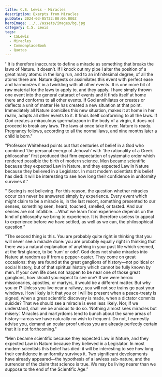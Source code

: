```yaml
---
title: C.S. Lewis - Miracles
description: Exerpts from Miracles
pubDate: 2024-03-05T22:00:00.000Z
heroImage: ../../assets/images/bg.jpg
category: C.S. Lewis
tags:
  - CSLewis
  - Miracles
  - CommonplaceBook
  - Quotes
---
```


''It is therefore inaccurate to define a miracle as something that breaks the laws of Nature. It doesn’t. If I knock out my pipe I alter the position of a great many atoms: in the long run, and to an infinitesimal degree, of all the atoms there are. Nature digests or assimilates this event with perfect ease and harmonizes it in a twinkling with all other events. It is one more bit of raw material for the laws to apply to, and they apply. I have simply thrown one event into the general cataract of events and it finds itself at home there and conforms to all other events. If God annihilates or creates or deflects a unit of matter He has created a new situation at that point. Immediately all Nature domiciles this new situation, makes it at home in her realm, adapts all other events to it. It finds itself conforming to all the laws. If God creates a miraculous spermatozoon in the body of a virgin, it does not proceed to break any laws. The laws at once take it over. Nature is ready. Pregnancy follows, according to all the normal laws, and nine months later a child is born."

"Professor Whitehead points out that centuries of belief in a God who combined ‘the personal energy of Jehovah’ with ‘the rationality of a Greek philosopher’ first produced that firm expectation of systematic order which rendered possible the birth of modern science. Men became scientific because they expected Law in Nature, and they expected Law in Nature because they believed in a Legislator. In most modern scientists this belief has died: it will be interesting to see how long their confidence in uniformity survives it."

" Seeing is not believing. For this reason, the question whether miracles occur can never be answered simply by experience. Every event which might claim to be a miracle is, in the last resort, something presented to our senses, something seen, heard, touched, smelled, or tasted. And our senses are not infallible.....What we learn from experience depends on the kind of philosophy we bring to experience. It is therefore useless to appeal to experience before we have settled, as well as we can, the philosophical question."

"The second thing is this. You are probably quite right in thinking that you will never see a miracle done: you are probably equally right in thinking that there was a natural explanation of anything in your past life which seemed, at the first glance, to be ‘rum’ or odd’. God does not shake miracles into Nature at random as if from a pepper-caster. They come on great occasions: they are found at the great ganglions of history—not political or social history, but of that spiritual history which cannot be fully known by men. If your own life does not happen to be near one of those great ganglions, how should you expect to see one? If we were heroic missionaries, apostles, or martyrs, it would be a different matter. But why you or I? Unless you live near a railway, you will not see trains go past your windows. How likely is it that you or I will be present when a peace-treaty is signed, when a great scientific discovery is made, when a dictator commits suicide? That we should see a miracle is even less likely. Nor, if we understand, shall we be anxious to do so. ‘Nothing almost sees miracles but misery’. Miracles and martyrdoms tend to bunch about the same areas of history—areas we have naturally no wish to frequent. Do not, I earnestly advise you, demand an ocular proof unless you are already perfectly certain that it is not forthcoming."

“Men became scientific because they expected Law in Nature, and they expected Law in Nature because they believed in a Legislator. In most modern scientists this belief has died: it will be interesting to see how long their confidence in uniformity survives it. Two significant developments have already appeared—the hypothesis of a lawless sub-nature, and the surrender of the claim that science is true. We may be living nearer than we suppose to the end of the Scientific Age.” 